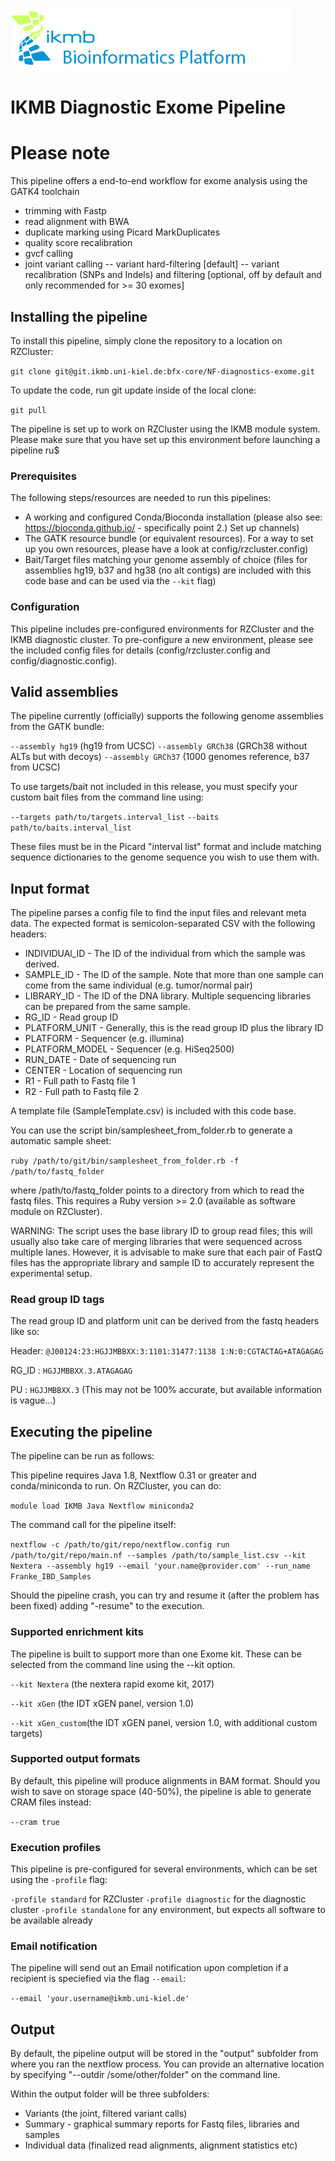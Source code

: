 ![](images/ikmb_bfx_logo.png)

# IKMB Diagnostic Exome Pipeline

# Please note

This pipeline offers a end-to-end workflow for exome analysis using the GATK4 toolchain

- trimming with Fastp
- read alignment with BWA
- duplicate marking using Picard MarkDuplicates
- quality score recalibration
- gvcf calling
- joint variant calling
-- variant hard-filtering [default]
-- variant recalibration (SNPs and Indels) and filtering [optional, off by default and only recommended for >= 30 exomes]

## Installing the pipeline

To install this pipeline, simply clone the repository to a location on RZCluster:

`git clone git@git.ikmb.uni-kiel.de:bfx-core/NF-diagnostics-exome.git`

To update the code, run git update inside of the local clone:

`git pull`

The pipeline is set up to work on RZCluster using the IKMB module system. Please make sure that you have set up this environment before launching a pipeline ru$

### Prerequisites

The following steps/resources are needed to run this pipelines:
* A working and configured Conda/Bioconda installation (please also see: https://bioconda.github.io/ - specifically point 2.) Set up channels)
* The GATK resource bundle (or equivalent resources). For a way to set up you own resources, please have a look at config/rzcluster.config)
* Bait/Target files matching your genome assembly of choice (files for assemblies hg19, b37 and hg38 (no alt contigs) are included with this code base and can be used via the `--kit` flag)

### Configuration

This pipeline includes pre-configured environments for RZCluster and the IKMB diagnostic cluster. To pre-configure a new environment, please see the included config files for details (config/rzcluster.config and config/diagnostic.config).

## Valid assemblies

The pipeline currently (officially) supports the following genome assemblies from the GATK bundle:

`--assembly hg19`  (hg19 from UCSC)
`--assembly GRCh38` (GRCh38 without ALTs but with decoys)
`--assembly GRCh37` (1000 genomes reference, b37 from UCSC)

To use targets/bait not included in this release, you must specify your custom bait files from the command line using:

`--targets path/to/targets.interval_list`
`--baits path/to/baits.interval_list`

These files must be in the Picard "interval list" format and include matching sequence dictionaries to the genome sequence you wish to use them with. 

## Input format

The pipeline parses a config file to find the input files and relevant meta data. The expected format is semicolon-separated CSV with the following headers:

  * INDIVIDUAl_ID - The ID of the individual from which the sample was derived.
  * SAMPLE_ID - The ID of the sample. Note that more than one sample can come from the same individual (e.g. tumor/normal pair)
  * LIBRARY_ID - The ID of the DNA library. Multiple sequencing libraries can be prepared from the same sample.
  * RG_ID - Read group ID
  * PLATFORM_UNIT - Generally, this is the read group ID plus the library ID
  * PLATFORM - Sequencer (e.g. illumina)
  * PLATFORM_MODEL - Sequencer (e.g. HiSeq2500)
  * RUN_DATE - Date of sequencing run
  * CENTER - Location of sequencing run
  * R1 - Full path to Fastq file 1
  * R2 - Full path to Fastq file 2

A template file (SampleTemplate.csv) is included with this code base. 

You can use the script bin/samplesheet_from_folder.rb to generate a automatic sample sheet:

`ruby /path/to/git/bin/samplesheet_from_folder.rb -f /path/to/fastq_folder`

where /path/to/fastq_folder points to a directory from which to read the fastq files. This requires a Ruby version >= 2.0 (available as software module on RZCluster).

WARNING: The script uses the base library ID to group read files; this will usually also take care of merging libraries that were sequenced across multiple lanes. However, it is advisable to make sure that each pair of FastQ files has the appropriate library and sample ID to accurately represent the experimental setup. 

### Read group ID tags

The read group ID and platform unit can be derived from the fastq headers like so:

Header: `@J00124:23:HGJJMBBXX:3:1101:31477:1138 1:N:0:CGTACTAG+ATAGAGAG`

RG_ID : `HGJJMBBXX.3.ATAGAGAG`

PU : `HGJJMBBXX.3` (This may not be 100% accurate, but available information is vague...)

## Executing the pipeline

The pipeline can be run as follows:

This pipeline requires Java 1.8, Nextflow 0.31 or greater and conda/miniconda to run. On RZCluster, you can do:

`module load IKMB Java Nextflow miniconda2`

The command call for the pipeline itself:

`nextflow -c /path/to/git/repo/nextflow.config run /path/to/git/repo/main.nf --samples /path/to/sample_list.csv --kit Nextera --assembly hg19 --email 'your.name@provider.com' --run_name Franke_IBD_Samples`

Should the pipeline crash, you can try and resume it (after the problem has been fixed) adding "-resume" to the execution. 

### Supported enrichment kits

The pipeline is built to support more than one Exome kit. These can be selected from the command line using the --kit option.

`--kit Nextera` (the nextera rapid exome kit, 2017)

`--kit xGen` (the IDT xGEN panel, version 1.0)

`--kit xGen_custom`(the IDT xGEN panel, version 1.0, with additional custom targets)

### Supported output formats

By default, this pipeline will produce alignments in BAM format. Should you wish to save on storage space (40-50%), the pipeline is able to generate CRAM files instead:

`--cram true`

### Execution profiles

This pipeline is pre-configured for several environments, which can be set using the `-profile` flag:

`-profile standard` for RZCluster
`-profile diagnostic` for the diagnostic cluster
`-profile standalone` for any environment, but expects all software to be available already

### Email notification

The pipeline will send out an Email notification upon completion if a recipient is speciefied via the flag `--email`:

`--email 'your.username@ikmb.uni-kiel.de'` 

## Output

By default, the pipeline output will be stored in the "output" subfolder from where you ran the nextflow process. You can provide an alternative location 
by specifying "--outdir /some/other/folder" on the command line. 

Within the output folder will be three subfolders:

- Variants (the joint, filtered variant calls)
- Summary - graphical summary reports for Fastq files, libraries and samples
- Individual data (finalized read alignments, alignment statistics etc)
